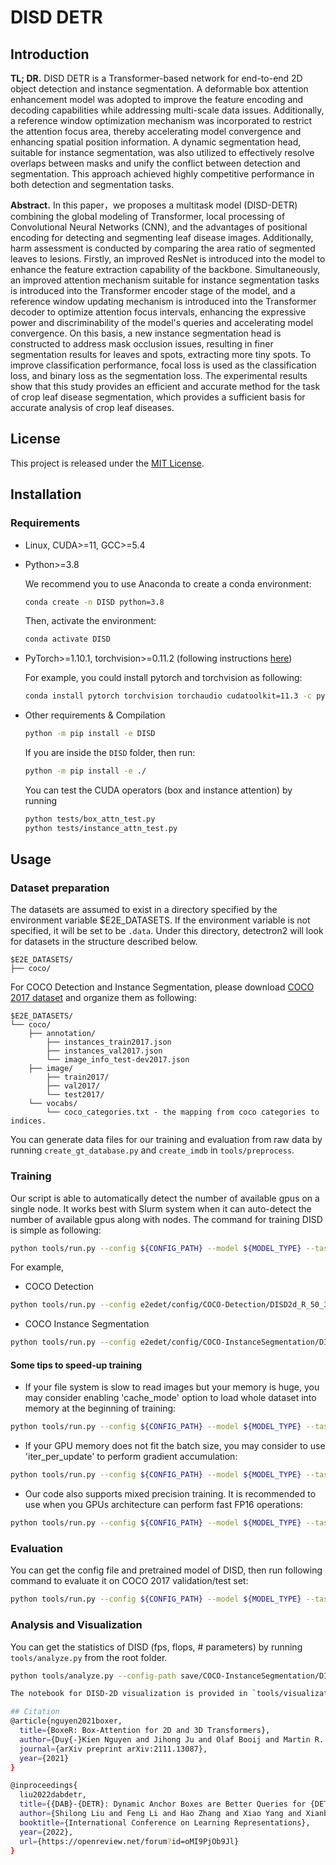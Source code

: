 # DISD DETR

## Introduction


**TL; DR.** DISD DETR is a Transformer-based network for end-to-end 2D object detection and instance segmentation. A deformable box attention enhancement model was adopted to improve the feature encoding and decoding capabilities while addressing multi-scale data issues. Additionally, a reference window optimization mechanism was incorporated to restrict the attention focus area, thereby accelerating model convergence and enhancing spatial position information. A dynamic segmentation head, suitable for instance segmentation, was also utilized to effectively resolve overlaps between masks and unify the conflict between detection and segmentation. This approach achieved highly competitive performance in both detection and segmentation tasks.

**Abstract.** In this paper，we proposes a multitask model (DISD-DETR) combining the global modeling of Transformer, local processing of Convolutional Neural Networks (CNN), and the advantages of positional encoding for detecting and segmenting leaf disease images. Additionally, harm assessment is conducted by comparing the area ratio of segmented leaves to lesions. Firstly, an improved ResNet is introduced into the model to enhance the feature extraction capability of the backbone. Simultaneously, an improved attention mechanism suitable for instance segmentation tasks is introduced into the Transformer encoder stage of the model, and a reference window updating mechanism is introduced into the Transformer decoder to optimize attention focus intervals, enhancing the expressive power and discriminability of the model's queries and accelerating model convergence. On this basis, a new instance segmentation head is constructed to address mask occlusion issues, resulting in finer segmentation results for leaves and spots, extracting more tiny spots. To improve classification performance, focal loss is used as the classification loss, and binary loss as the segmentation loss. The experimental results show that this study provides an efficient and accurate method for the task of crop leaf disease segmentation, which provides a sufficient basis for accurate analysis of crop leaf diseases.

## License

This project is released under the [MIT License](./LICENSE).

## Installation

### Requirements

- Linux, CUDA>=11, GCC>=5.4
- Python>=3.8

  We recommend you to use Anaconda to create a conda environment:

  ```bash
  conda create -n DISD python=3.8
  ```

  Then, activate the environment:

  ```bash
  conda activate DISD
  ```

- PyTorch>=1.10.1, torchvision>=0.11.2 (following instructions [here](https://pytorch.org/))

  For example, you could install pytorch and torchvision as following:

  ```bash
  conda install pytorch torchvision torchaudio cudatoolkit=11.3 -c pytorch
  ```

- Other requirements & Compilation

  ```bash
  python -m pip install -e DISD
  ```
	
  If you are inside the ```DISD``` folder, then run:
  ```bash
  python -m pip install -e ./
  ```

  You can test the CUDA operators (box and instance attention) by running

  ```bash
  python tests/box_attn_test.py
  python tests/instance_attn_test.py
  ```

## Usage

### Dataset preparation

The datasets are assumed to exist in a directory specified by the environment variable $E2E_DATASETS.
If the environment variable is not specified, it will be set to be `.data`.
Under this directory, detectron2 will look for datasets in the structure described below.

```
$E2E_DATASETS/
├── coco/
```

For COCO Detection and Instance Segmentation, please download [COCO 2017 dataset](https://cocodataset.org/) and organize them as following:

```
$E2E_DATASETS/
└── coco/
	├── annotation/
		├── instances_train2017.json
		├── instances_val2017.json
		└── image_info_test-dev2017.json
	├── image/
		├── train2017/
		├── val2017/
		└── test2017/
	└── vocabs/
		└── coco_categories.txt - the mapping from coco categories to indices.
```
You can generate data files for our training and evaluation from raw data by running `create_gt_database.py` and `create_imdb` in `tools/preprocess`.

### Training

Our script is able to automatically detect the number of available gpus on a single node.
It works best with Slurm system when it can auto-detect the number of available gpus along with nodes.
The command for training DISD is simple as following:

```bash
python tools/run.py --config ${CONFIG_PATH} --model ${MODEL_TYPE} --task ${TASK_TYPE}
```

For example,

- COCO Detection

```bash
python tools/run.py --config e2edet/config/COCO-Detection/DISD2d_R_50_3x.yaml --model DISD2d --task detection
```

- COCO Instance Segmentation

```bash
python tools/run.py --config e2edet/config/COCO-InstanceSegmentation/DISD2d_R_50_3x.yaml --model DISD2d --task detection
```

#### Some tips to speed-up training

- If your file system is slow to read images but your memory is huge, you may consider enabling 'cache_mode' option to load whole dataset into memory at the beginning of training:

```bash
python tools/run.py --config ${CONFIG_PATH} --model ${MODEL_TYPE} --task ${TASK_TYPE} dataset_config.${TASK_TYPE}.cache_mode=True
```

- If your GPU memory does not fit the batch size, you may consider to use 'iter_per_update' to perform gradient accumulation:

```bash
python tools/run.py --config ${CONFIG_PATH} --model ${MODEL_TYPE} --task ${TASK_TYPE} training.iter_per_update=2
```

- Our code also supports mixed precision training. It is recommended to use when you GPUs architecture can perform fast FP16 operations:

```bash
python tools/run.py --config ${CONFIG_PATH} --model ${MODEL_TYPE} --task ${TASK_TYPE} training.use_fp16=(float16 or bfloat16)
```

### Evaluation

You can get the config file and pretrained model of DISD, then run following command to evaluate it on COCO 2017 validation/test set:

```bash
python tools/run.py --config ${CONFIG_PATH} --model ${MODEL_TYPE} --task ${TASK_TYPE} training.run_type=(val or test or val_test)
```

### Analysis and Visualization

You can get the statistics of DISD (fps, flops, \# parameters) by running `tools/analyze.py` from the root folder.

```bash
python tools/analyze.py --config-path save/COCO-InstanceSegmentation/DISD2d_R_50_3x.yaml --model-path save/COCO-InstanceSegmentation/DISD2d_final.pth --tasks speed flop parameter

The notebook for DISD-2D visualization is provided in `tools/visualization/DISD_2d_segmentation.ipynb`.

## Citation
@article{nguyen2021boxer,
  title={BoxeR: Box-Attention for 2D and 3D Transformers},
  author={Duy{-}Kien Nguyen and Jihong Ju and Olaf Booij and Martin R. Oswald and Cees G. M. Snoek},
  journal={arXiv preprint arXiv:2111.13087},
  year={2021}
}

@inproceedings{
  liu2022dabdetr,
  title={{DAB}-{DETR}: Dynamic Anchor Boxes are Better Queries for {DETR}},
  author={Shilong Liu and Feng Li and Hao Zhang and Xiao Yang and Xianbiao Qi and Hang Su and Jun Zhu and Lei Zhang},
  booktitle={International Conference on Learning Representations},
  year={2022},
  url={https://openreview.net/forum?id=oMI9PjOb9Jl}
}
```
```
